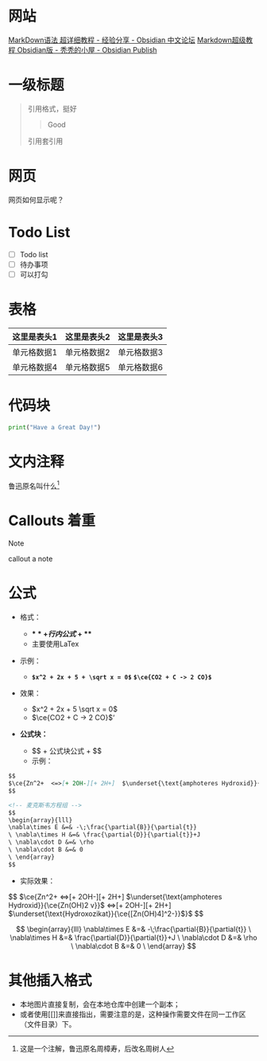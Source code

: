 # 网站
[MarkDown语法 超详细教程 - 经验分享 - Obsidian 中文论坛](https://forum-zh.obsidian.md/t/topic/435)
[Markdown超级教程 Obsidian版 - 秃秃的小屋 - Obsidian Publish](https://publish.obsidian.md/csj-obsidian/0+-+Obsidian/Markdown/Markdown%E8%B6%85%E7%BA%A7%E6%95%99%E7%A8%8B+Obsidian%E7%89%88)

# 一级标题
>引用格式，挺好
>
>> Good
>
> 引用套引用

# 网页

网页如何显示呢？

# Todo List
- [ ] Todo list
- [ ] 待办事项
- [ ] 可以打勾

# 表格

|这里是表头1|这里是表头2|这里是表头3| 
|:--------|:---------:|---------:|  
|单元格数据1|单元格数据2|单元格数据3|
|单元格数据4|单元格数据5|单元格数据6|

# 代码块
```python
print("Have a Great Day!")
```

# 文内注释
鲁迅原名叫什么[^1]


[^1]: 这是一个注解，鲁迅原名周樟寿，后改名周树人

# Callouts 着重
>[!note]
>callout 
>a note

# 公式

- 格式：
    - **$** + 行内公式 + **$**
    - 主要使用LaTex

- 示例：
    - **`$x^2 + 2x + 5 + \sqrt x = 0$`**
        **`$\ce{CO2 + C -> 2 CO}$`**

- 效果：
	- $x^2 + 2x + 5 \sqrt x = 0$
	- $\ce{CO2 + C -> 2 CO}$‘

- **公式块：**
	- \$\$ + 公式块公式 + \$\$
	-  示例：

```markdown
$$
$\ce{Zn^2+  <=>[+ 2OH-][+ 2H+]  $\underset{\text{amphoteres Hydroxid}}{\ce{Zn(OH)2 v}}$  <=>[+ 2OH-][+ 2H+]  $\underset{\text{Hydroxozikat}}{\ce{[Zn(OH)4]^2-}}$}$
$$

<!-- 麦克斯韦方程组 -->
$$
\begin{array}{lll}
\nabla\times E &=& -\;\frac{\partial{B}}{\partial{t}}   
\ \nabla\times H &=& \frac{\partial{D}}{\partial{t}}+J   
\ \nabla\cdot D &=& \rho
\ \nabla\cdot B &=& 0
\ \end{array}
$$
```

- 实际效果：

$$
$\ce{Zn^2+  <=>[+ 2OH-][+ 2H+]  $\underset{\text{amphoteres Hydroxid}}{\ce{Zn(OH)2 v}}$  <=>[+ 2OH-][+ 2H+]  $\underset{\text{Hydroxozikat}}{\ce{[Zn(OH)4]^2-}}$}$
$$

<!-- 麦克斯韦方程组 -->
$$
\begin{array}{lll}
\nabla\times E &=& -\;\frac{\partial{B}}{\partial{t}}   
\ \nabla\times H &=& \frac{\partial{D}}{\partial{t}}+J   
\ \nabla\cdot D &=& \rho
\ \nabla\cdot B &=& 0
\ \end{array}
$$


# 其他插入格式

- 本地图片直接复制，会在本地仓库中创建一个副本；
- 或者使用\[\[\]\]来直接指出，需要注意的是，这种操作需要文件在同一工作区（文件目录）下。